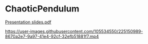 # ChaoticPendulum
[Presentation slides.pdf](https://github.com/YiweiIvy/ChaoticPendulum/files/10974085/Presentation.slides.pdf)


https://user-images.githubusercontent.com/105534550/225150989-8670a2e7-9a97-41e4-92cf-32efb51881f7.mp4

